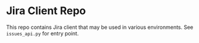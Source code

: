 Jira Client Repo
=====

This repo contains Jira client that may be used in various environments.
See `issues_api.py` for entry point.

 
